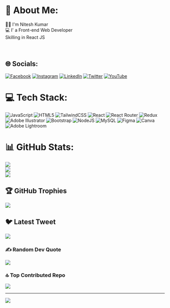 # 💫 About Me:
🙋‍♂️ I'm Nitesh Kumar<br>💻 I' a Front-end Web Developer <br>      Skilling in React JS<br><br><br>


## 🌐 Socials:
[![Facebook](https://img.shields.io/badge/Facebook-%231877F2.svg?logo=Facebook&logoColor=white)](https://facebook.com/https://www.facebook.com/profile.php?id=100007330956664) [![Instagram](https://img.shields.io/badge/Instagram-%23E4405F.svg?logo=Instagram&logoColor=white)](https://instagram.com/https://www.instagram.com/nitesh_fithealth/) [![LinkedIn](https://img.shields.io/badge/LinkedIn-%230077B5.svg?logo=linkedin&logoColor=white)](https://linkedin.com/in/https://www.linkedin.com/in/nitesh-kumar-0114871b3/) [![Twitter](https://img.shields.io/badge/Twitter-%231DA1F2.svg?logo=Twitter&logoColor=white)](https://twitter.com/https://twitter.com/NiteshK78359014) [![YouTube](https://img.shields.io/badge/YouTube-%23FF0000.svg?logo=YouTube&logoColor=white)](https://youtube.com/@https://appopener.com/yt/u0mv5m1hl) 

# 💻 Tech Stack:
![JavaScript](https://img.shields.io/badge/javascript-%23323330.svg?style=for-the-badge&logo=javascript&logoColor=%23F7DF1E) ![HTML5](https://img.shields.io/badge/html5-%23E34F26.svg?style=for-the-badge&logo=html5&logoColor=white) ![TailwindCSS](https://img.shields.io/badge/tailwindcss-%2338B2AC.svg?style=for-the-badge&logo=tailwind-css&logoColor=white) ![React](https://img.shields.io/badge/react-%2320232a.svg?style=for-the-badge&logo=react&logoColor=%2361DAFB) ![React Router](https://img.shields.io/badge/React_Router-CA4245?style=for-the-badge&logo=react-router&logoColor=white) ![Redux](https://img.shields.io/badge/redux-%23593d88.svg?style=for-the-badge&logo=redux&logoColor=white) ![Adobe Illustrator](https://img.shields.io/badge/adobeillustrator-%23FF9A00.svg?style=for-the-badge&logo=adobeillustrator&logoColor=white) ![Bootstrap](https://img.shields.io/badge/bootstrap-%23563D7C.svg?style=for-the-badge&logo=bootstrap&logoColor=white) ![NodeJS](https://img.shields.io/badge/node.js-6DA55F?style=for-the-badge&logo=node.js&logoColor=white) ![MySQL](https://img.shields.io/badge/mysql-%2300f.svg?style=for-the-badge&logo=mysql&logoColor=white) 	![Figma](https://img.shields.io/badge/figma-%23F24E1E.svg?style=for-the-badge&logo=figma&logoColor=white) ![Canva](https://img.shields.io/badge/Canva-%2300C4CC.svg?style=for-the-badge&logo=Canva&logoColor=white) ![Adobe Lightroom](https://img.shields.io/badge/Adobe%20Lightroom-31A8FF.svg?style=for-the-badge&logo=Adobe%20Lightroom&logoColor=white)
# 📊 GitHub Stats:
![](https://github-readme-stats.vercel.app/api?username=niteshkumar848&theme=radical&hide_border=false&include_all_commits=true&count_private=true)<br/>
![](https://github-readme-streak-stats.herokuapp.com/?user=niteshkumar848&theme=radical&hide_border=false)<br/>
![](https://github-readme-stats.vercel.app/api/top-langs/?username=niteshkumar848&theme=radical&hide_border=false&include_all_commits=true&count_private=true&layout=compact)

## 🏆 GitHub Trophies
![](https://github-profile-trophy.vercel.app/?username=niteshkumar848&theme=radical&no-frame=false&no-bg=true&margin-w=4)

## 🐦 Latest Tweet
[![](https://gtce.itsvg.in/api?username=https://twitter.com/NiteshK78359014)](https://github.com/VishwaGauravIn/github-twitter-card-embed)

### ✍️ Random Dev Quote
![](https://quotes-github-readme.vercel.app/api?type=horizontal&theme=radical)

### 🔝 Top Contributed Repo
![](https://github-contributor-stats.vercel.app/api?username=niteshkumar848&limit=5&theme=radical&combine_all_yearly_contributions=true)

---
[![](https://visitcount.itsvg.in/api?id=niteshkumar848&icon=0&color=0)](https://visitcount.itsvg.in)

<!-- Proudly created with GPRM ( https://gprm.itsvg.in ) -->
